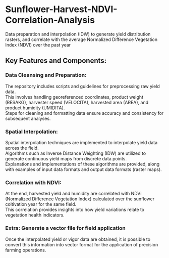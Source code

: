 # Sunflower-Harvest-NDVI-Correlation-Analysis
Data preparation and interpolation (IDW) to generate yield distribution rasters, and correlate with the average Normalized Difference Vegetation Index (NDVI) over the past year

## Key Features and Components:

### Data Cleansing and Preparation: 
The repository includes scripts and guidelines for preprocessing raw yield data.   
This involves handling georeferenced coordinates, product weight (RESAKG), harvester speed (VELOCITA), harvested area (AREA), and product humidity (UMIDITA).   
Steps for cleaning and formatting data ensure accuracy and consistency for subsequent analyses.  

### Spatial Interpolation: 
Spatial interpolation techniques are implemented to interpolate yield data across the field.   
Algorithms such as Inverse Distance Weighting (IDW) are utilized to generate continuous yield maps from discrete data points.  
Explanations and implementations of these algorithms are provided, along with examples of input data formats and output data formats (raster maps).

### Correlation with NDVI: 
At the end, harvested yield and humidity are correlated with NDVI (Normalized Difference Vegetation Index) calculated over the sunflower coltivation year for the same field.   
This correlation provides insights into how yield variations relate to vegetation health indicators.  

### Extra: Generate a vector file for field application
Once the interpolated yield or vigor data are obtained, it is possible to convert this information into vector format for the application of precision farming operations.
